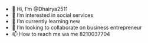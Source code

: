 - 👋 Hi, I’m @Dhairya2511
- 👀 I’m interested in social services
- 🌱 I’m currently learning new
- 💞️ I’m looking to collaborate on business entrepreneur
- 📫 How to reach me wa me 8210037704

<!---
Dhairya2511/Dhairya2511 is a ✨ special ✨ repository because its `README.md` (this file) appears on your GitHub profile.
You can click the Preview link to take a look at your changes.
--->
